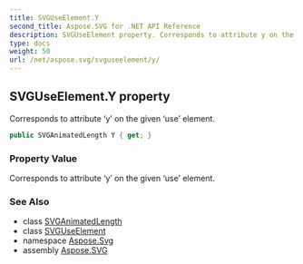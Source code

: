 ```yaml
---
title: SVGUseElement.Y
second_title: Aspose.SVG for .NET API Reference
description: SVGUseElement property. Corresponds to attribute y on the given use element
type: docs
weight: 50
url: /net/aspose.svg/svguseelement/y/
---
```

## SVGUseElement.Y property

Corresponds to attribute ‘y’ on the given ‘use’ element.

```csharp
public SVGAnimatedLength Y { get; }
```

### Property Value

Corresponds to attribute ‘y’ on the given ‘use’ element.

### See Also

* class [SVGAnimatedLength](../../../aspose.svg.datatypes/svganimatedlength/)
* class [SVGUseElement](../)
* namespace [Aspose.Svg](../../svguseelement/)
* assembly [Aspose.SVG](../../../)

